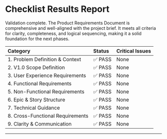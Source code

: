# **Checklist Results Report**
Validation complete. The Product Requirements Document is comprehensive and well-aligned with the project brief. It meets all criteria for clarity, completeness, and logical sequencing, making it a solid foundation for the next phases.

| Category | Status | Critical Issues |
| :--- | :--- | :--- |
| 1. Problem Definition & Context | ✅ PASS | None |
| 2. V1.0 Scope Definition | ✅ PASS | None |
| 3. User Experience Requirements | ✅ PASS | None |
| 4. Functional Requirements | ✅ PASS | None |
| 5. Non-Functional Requirements | ✅ PASS | None |
| 6. Epic & Story Structure | ✅ PASS | None |
| 7. Technical Guidance | ✅ PASS | None |
| 8. Cross-Functional Requirements | ✅ PASS | None |
| 9. Clarity & Communication | ✅ PASS | None |

---